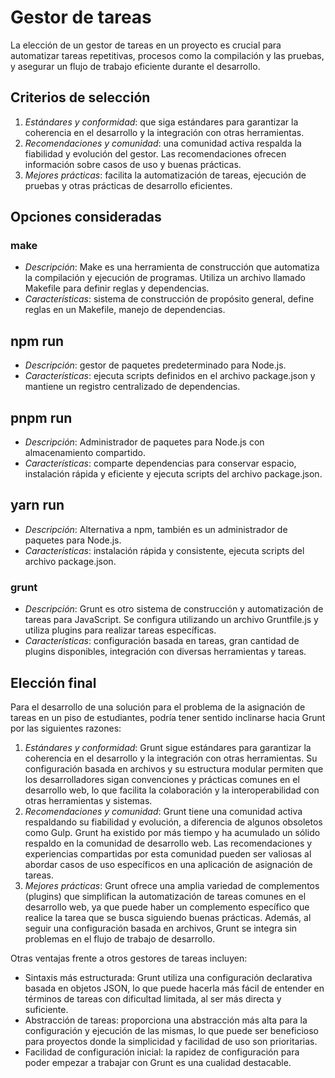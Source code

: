 # Gestor de tareas

La elección de un gestor de tareas en un proyecto es crucial para automatizar
tareas repetitivas, procesos como la compilación y las pruebas, y asegurar
un flujo de trabajo eficiente durante el desarrollo.

## Criterios de selección

1. *Estándares y conformidad*: que siga estándares para garantizar la coherencia en el
desarrollo y la integración con otras herramientas.
3. *Recomendaciones y comunidad*: una comunidad activa respalda la fiabilidad y evolución
del gestor. Las recomendaciones ofrecen información sobre casos de uso y buenas prácticas.
5. *Mejores prácticas*: facilita la automatización de tareas, ejecución de pruebas y
otras prácticas de desarrollo eficientes.

## Opciones consideradas

### make

* *Descripción*: Make es una herramienta de construcción que automatiza la compilación y ejecución de programas. Utiliza un archivo llamado Makefile para definir reglas y dependencias.
* *Características*: sistema de construcción de propósito general, define reglas en un Makefile, manejo de dependencias.

## npm run

* *Descripción*: gestor de paquetes predeterminado para Node.js.
* *Características*: ejecuta scripts definidos en el archivo package.json y mantiene un registro centralizado de dependencias.

## pnpm run

* *Descripción*: Administrador de paquetes para Node.js con almacenamiento compartido.
* *Características*: comparte dependencias para conservar espacio, instalación rápida y eficiente y ejecuta scripts del archivo package.json.


## yarn run

* *Descripción*: Alternativa a npm, también es un administrador de paquetes para Node.js.
* *Características*: instalación rápida y consistente, ejecuta scripts del archivo package.json.

### grunt

* *Descripción*: Grunt es otro sistema de construcción y automatización de tareas para JavaScript. Se configura utilizando un archivo Gruntfile.js y utiliza plugins para realizar tareas específicas.
* *Características*: configuración basada en tareas, gran cantidad de plugins disponibles, integración con diversas herramientas y tareas.

## Elección final

Para el desarrollo de una solución para el problema de la asignación de tareas en un piso de estudiantes, podría tener sentido 
inclinarse hacia Grunt por las siguientes razones:

1. *Estándares y conformidad*: Grunt sigue estándares para garantizar la coherencia en el desarrollo
y la integración con otras herramientas. Su configuración basada en archivos y su estructura modular permiten que los desarrolladores sigan convenciones y prácticas comunes en el desarrollo web,
lo que facilita la colaboración y la interoperabilidad con otras herramientas y sistemas.
2. *Recomendaciones y comunidad*: Grunt tiene una comunidad activa respaldando su fiabilidad y evolución,
a diferencia de algunos obsoletos como Gulp. Grunt ha existido por más tiempo y ha acumulado un sólido
respaldo en la comunidad de desarrollo web. Las recomendaciones y experiencias compartidas por esta
comunidad pueden ser valiosas al abordar casos de uso específicos en una aplicación de asignación de tareas.
3. *Mejores prácticas*: Grunt ofrece una amplia variedad de complementos (plugins) que simplifican la automatización
de tareas comunes en el desarrollo web, ya que puede haber un complemento específico que
realice la tarea que se busca siguiendo buenas prácticas. Además, al seguir una configuración basada en archivos,
Grunt se integra sin problemas en el flujo de trabajo de desarrollo.

Otras ventajas frente a otros gestores de tareas incluyen:
* Sintaxis más estructurada: Grunt utiliza una configuración declarativa basada en objetos JSON,
lo que puede hacerla más fácil de entender en términos de tareas con dificultad limitada, al ser
más directa y suficiente.
* Abstracción de tareas: proporciona una abstracción más alta para la configuración y ejecución
de las mismas, lo que puede ser beneficioso para proyectos donde la simplicidad y facilidad de uso
son prioritarias.
* Facilidad de configuración inicial: la rapidez de configuración para poder empezar a trabajar
con Grunt es una cualidad destacable.
